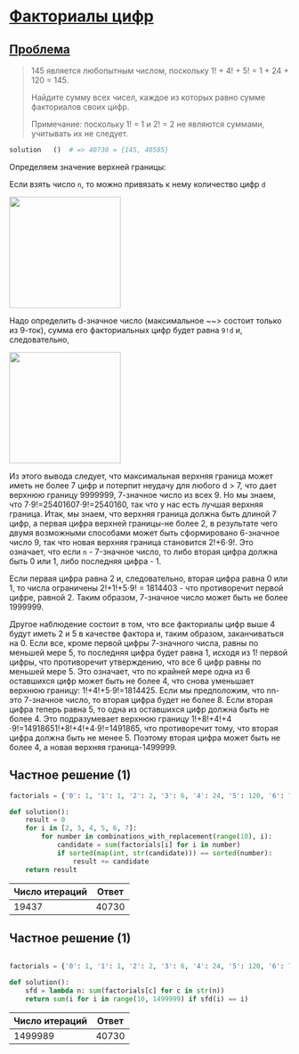 # [Факториалы цифр](TODO)

## [Проблема](https://euler.jakumo.org/problems/view/34.html)

>145 является любопытным числом, поскольку 1! + 4! + 5! = 1 + 24 + 120 = 145.
>
>Найдите сумму всех чисел, каждое из которых равно сумме факториалов своих цифр.
>
>Примечание: поскольку 1! = 1 и 2! = 2 не являются суммами, учитывать их не следует.

``` python
solution   ()  # => 40730 = {145, 40585}
```

Определяем значение верхней границы:

Если взять число `n`, то можно привязать к нему количество цифр `d`

<img src = 'https://user-images.githubusercontent.com/54672403/95584618-b2e0d680-0a46-11eb-9ddc-4afaf8dc3358.jpg' width="200px"> 

Надо определить d-значное число (максимальное ~~> состоит только из 9-ток),  сумма его факториальных цифр будет равна `9!d` и, следовательно,

<img src = 'https://user-images.githubusercontent.com/54672403/95584630-b5433080-0a46-11eb-92b9-1e490845fb98.jpg' width="200px"> 

Из этого вывода следует, что максимальная верхняя граница может иметь не более 7 цифр и потерпит неудачу для любого d > 7, что дает верхнюю границу 9999999, 7-значное число из всех 9.
Но мы знаем, что 7⋅9!=25401607⋅9!=2540160, так что у нас есть лучшая верхняя граница.
Итак, мы знаем, что верхняя граница должна быть длиной 7 цифр, а первая цифра верхней границы-не более 2, в результате чего двумя возможными способами может быть сформировано 6-значное число 9,
 так что новая верхняя граница становится 2!+6⋅9!.
Это означает, что если `n` - 7-значное число, то либо вторая цифра должна быть 0 или 1, либо последняя цифра - 1.

Если первая цифра равна 2 и, следовательно, вторая цифра равна 0 или 1, то числа ограничены 2!+1!+5⋅9! = 1814403 - 
что противоречит первой цифре, равной 2.
Таким образом, 7-значное число может быть не более 1999999.

Другое наблюдение состоит в том, что все факториалы цифр выше 4 будут иметь 2 и 5 в качестве фактора и, таким образом, заканчиваться на 0.
Если все, кроме первой цифры 7-значного числа, равны по меньшей мере 5, то последняя цифра будет равна 1, исходя из 1! первой цифры, что противоречит утверждению,
 что все 6 цифр равны по меньшей мере 5. Это означает, что по крайней мере одна из 6 оставшихся цифр может быть не более 4, что снова уменьшает верхнюю границу: 1!+4!+5⋅9!=1814425. Если мы предположим, что nn-это 7-значное число, то вторая цифра будет не более 8. Если вторая цифра теперь равна 5, то одна из оставшихся цифр должна быть не более 4. Это подразумевает верхнюю границу 1!+8!+4!+4 ⋅9!=14918651!+8!+4!+4⋅9!=1491865, что противоречит тому, что вторая цифра должна быть не менее 5.
 Поэтому вторая цифра может быть не более 4, а новая верхняя граница-1499999.
 


## Частное решение (1)

```python
factorials = {'0': 1, '1': 1, '2': 2, '3': 6, '4': 24, '5': 120, '6': 720, '7': 5040, '8': 40320, '9': 362880}

def solution():
    result = 0
    for i in [2, 3, 4, 5, 6, 7]:
        for number in combinations_with_replacement(range(10), i):
            candidate = sum(factorials[i] for i in number)
            if sorted(map(int, str(candidate))) == sorted(number):
                result += candidate
    return result
```

|Число итераций|Ответ|
|---  | --- |
|19437|40730|


## Частное решение (1)

```python

factorials = {'0': 1, '1': 1, '2': 2, '3': 6, '4': 24, '5': 120, '6': 720, '7': 5040, '8': 40320, '9': 362880}

def solution():
    sfd = lambda n: sum(factorials[c] for c in str(n))
    return sum(i for i in range(10, 1499999) if sfd(i) == i)
```

|Число итераций|Ответ|
|---  | --- |
|1499989|40730|



